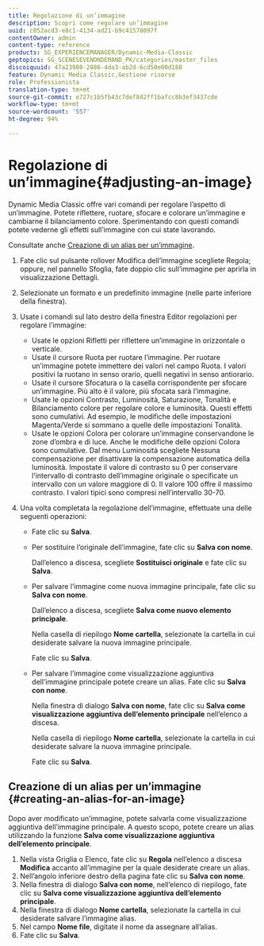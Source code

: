 ```yaml
---
title: Regolazione di un’immagine
description: Scopri come regolare un’immagine
uuid: c052acd3-e8c1-4134-ad21-b9c41578097f
contentOwner: admin
content-type: reference
products: SG_EXPERIENCEMANAGER/Dynamic-Media-Classic
geptopics: SG_SCENESEVENONDEMAND_PK/categories/master_files
discoiquuid: 47a23980-2886-4da3-ab2d-6cd50e00d188
feature: Dynamic Media Classic,Gestione risorse
role: Professionista
translation-type: tm+mt
source-git-commit: e727c1b5fb43c7def842ff1bafcc8b3ef3437cde
workflow-type: tm+mt
source-wordcount: '557'
ht-degree: 94%

---
```



# Regolazione di un’immagine{#adjusting-an-image}

Dynamic Media Classic offre vari comandi per regolare l’aspetto di un’immagine. Potete riflettere, ruotare, sfocare e colorare un’immagine e cambiarne il bilanciamento colore. Sperimentando con questi comandi potete vederne gli effetti sull’immagine con cui state lavorando.

Consultate anche [Creazione di un alias per un’immagine](adjusting-image.md#creating_an_alias_for_an_image).

1. Fate clic sul pulsante rollover Modifica dell’immagine scegliete Regola; oppure, nel pannello Sfoglia, fate doppio clic sull’immagine per aprirla in visualizzazione Dettagli.
1. Selezionate un formato e un predefinito immagine (nelle parte inferiore della finestra).
1. Usate i comandi sul lato destro della finestra Editor regolazioni per regolare l’immagine:

   * Usate le opzioni Rifletti per riflettere un’immagine in orizzontale o verticale.
   * Usate il cursore Ruota per ruotare l’immagine. Per ruotare un’immagine potete immettere dei valori nel campo Ruota. I valori positivi la ruotano in senso orario, quelli negativi in senso antiorario.
   * Usate il cursore Sfocatura o la casella corrispondente per sfocare un’immagine. Più alto è il valore, più sfocata sarà l’immagine.
   * Usate le opzioni Contrasto, Luminosità, Saturazione, Tonalità e Bilanciamento colore per regolare colore e luminosità. Questi effetti sono cumulativi. Ad esempio, le modifiche delle impostazioni Magenta/Verde si sommano a quelle delle impostazioni Tonalità.
   * Usate le opzioni Colora per colorare un’immagine conservandone le zone d’ombra e di luce. Anche le modifiche delle opzioni Colora sono cumulative. Dal menu Luminosità scegliete Nessuna compensazione per disattivare la compensazione automatica della luminosità. Impostate il valore di contrasto su 0 per conservare l’intervallo di contrasto dell’immagine originale o specificate un intervallo con un valore maggiore di 0. Il valore 100 offre il massimo contrasto. I valori tipici sono compresi nell’intervallo 30-70.

1. Una volta completata la regolazione dell’immagine, effettuate una delle seguenti operazioni:

   * Fate clic su **Salva**.
   * Per sostituire l’originale dell’immagine, fate clic su **Salva con nome**.

      Dall’elenco a discesa, scegliete **Sostituisci originale** e fate clic su **Salva**.

   * Per salvare l’immagine come nuova immagine principale, fate clic su **Salva con nome**.

      Dall’elenco a discesa, scegliete **Salva come nuovo elemento principale**.

      Nella casella di riepilogo **Nome cartella**, selezionate la cartella in cui desiderate salvare la nuova immagine principale.

      Fate clic su **Salva**.

   * Per salvare l’immagine come visualizzazione aggiuntiva dell’immagine principale potete creare un alias. Fate clic su **Salva con nome**.

      Nella finestra di dialogo **Salva con nome**, fate clic su **Salva come visualizzazione aggiuntiva dell’elemento principale** nell’elenco a discesa.

      Nella casella di riepilogo **Nome cartella**, selezionate la cartella in cui desiderate salvare la nuova immagine principale.

      Fate clic su **Salva**.

## Creazione di un alias per un’immagine  {#creating-an-alias-for-an-image}

Dopo aver modificato un’immagine, potete salvarla come visualizzazione aggiuntiva dell’immagine principale. A questo scopo, potete creare un alias utilizzando la funzione **Salva come visualizzazione aggiuntiva dell’elemento principale**.

1. Nella vista Griglia o Elenco, fate clic su **Regola** nell’elenco a discesa **Modifica** accanto all’immagine per la quale desiderate creare un alias.
1. Nell’angolo inferiore destro della pagina fate clic su **Salva con nome**.
1. Nella finestra di dialogo **Salva con nome**, nell’elenco di riepilogo, fate clic su **Salva come visualizzazione aggiuntiva dell’elemento principale**.
1. Nella finestra di dialogo **Nome cartella**, selezionate la cartella in cui desiderate salvare l’immagine alias.
1. Nel campo **Nome file**, digitate il nome da assegnare all’alias.
1. Fate clic su **Salva**.

